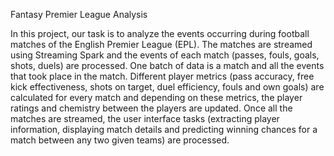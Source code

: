 Fantasy Premier League Analysis

In this project, our task is to analyze the events occurring during football matches of the English Premier League
(EPL). The matches are streamed using Streaming Spark and the events of each match (passes, fouls, goals, shots,
duels) are processed. One batch of data is a match and all the events that took place in the match. Different player
metrics (pass accuracy, free kick effectiveness, shots on target, duel efficiency, fouls and own goals) are calculated
for every match and depending on these metrics, the player ratings and chemistry between the players are
updated. Once all the matches are streamed, the user interface tasks (extracting player information, displaying
match details and predicting winning chances for a match between any two given teams) are processed.
